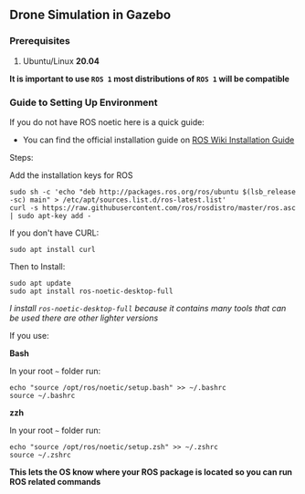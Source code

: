 ## Drone Simulation in Gazebo

### Prerequisites
1. Ubuntu/Linux **20.04**

**It is important to use `ROS 1` most distributions of `ROS 1` will be compatible**





### Guide to Setting Up Environment

If you do not have ROS noetic here is a quick guide:
- You can find the official installation guide on [ROS Wiki Installation Guide](https://wiki.ros.org/noetic/Installation/Ubuntu)

Steps:

Add the installation keys for ROS
```
sudo sh -c 'echo "deb http://packages.ros.org/ros/ubuntu $(lsb_release -sc) main" > /etc/apt/sources.list.d/ros-latest.list'
curl -s https://raw.githubusercontent.com/ros/rosdistro/master/ros.asc | sudo apt-key add -
```

If you don't have CURL:

```
sudo apt install curl
```

Then to Install:

```
sudo apt update
sudo apt install ros-noetic-desktop-full
```

_I install `ros-noetic-desktop-full` because it contains many tools that can be used there are other lighter versions_

If you use:

**Bash**

In your root `~` folder run:

```
echo "source /opt/ros/noetic/setup.bash" >> ~/.bashrc
source ~/.bashrc
```

**zzh**

In your root `~` folder run:

```
echo "source /opt/ros/noetic/setup.zsh" >> ~/.zshrc
source ~/.zshrc
```

__This lets the OS know where your ROS package is located so you can run ROS related commands__

